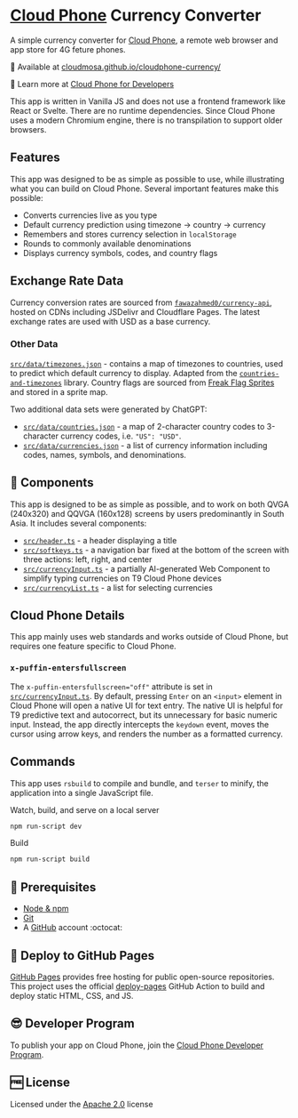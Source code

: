 # [Cloud Phone](https://www.cloudfone.com/) Currency Converter

A simple currency converter for [Cloud Phone](https://developer.cloudphone.tech), a remote web browser and app store for 4G feture phones.

:beginner: Available at [cloudmosa.github.io/cloudphone-currency/](https://cloudmosa.github.io/cloudphone-currency/)

:page_facing_up: Learn more at [Cloud Phone for Developers](developer.cloudphone.tech)

This app is written in Vanilla JS and does not use a frontend framework like React or Svelte. There are no runtime dependencies. Since Cloud Phone uses a modern Chromium engine, there is no transpilation to support older browsers.

## Features

This app was designed to be as simple as possible to use, while illustrating what you can build on Cloud Phone. Several important features make this possible:

- Converts currencies live as you type
- Default currency prediction using timezone -> country -> currency
- Remembers and stores currency selection in `localStorage`
- Rounds to commonly available denominations
- Displays currency symbols, codes, and country flags

## Exchange Rate Data

Currency conversion rates are sourced from [`fawazahmed0/currency-api`](https://github.com/fawazahmed0/exchange-api/), hosted on CDNs including JSDelivr and Cloudflare Pages. The latest exchange rates are used with USD as a base currency.

### Other Data

[`src/data/timezones.json`](src/data/timezones.json) - contains a map of timezones to countries, used to predict which default currency to display. Adapted from the [`countries-and-timezones`](https://www.npmjs.com/package/countries-and-timezones) library. Country flags are sourced from [Freak Flag Sprites](https://www.freakflagsprite.com/) and stored in a sprite map.

Two additional data sets were generated by ChatGPT:

* [`src/data/countries.json`](src/data/countries.json) - a map of 2-character country codes to 3-character currency codes, i.e. `"US": "USD"`.
* [`src/data/currencies.json`](src/data/currencies.json) - a list of currency information including codes, names, symbols, and denominations.

## :wrench: Components

This app is designed to be as simple as possible, and to work on both QVGA (240x320) and QQVGA (160x128) screens by users predominantly in South Asia. It includes several components:

* [`src/header.ts`](src/header.ts) - a header displaying a title
* [`src/softkeys.ts`](src/softkeys.ts) - a navigation bar fixed at the bottom of the screen with three actions: left, right, and center
* [`src/currencyInput.ts`](src/currencyInput.ts) - a partially AI-generated Web Component to simplify typing currencies on T9 Cloud Phone devices
* [`src/currencyList.ts`](src/currencyList.ts) - a list for selecting currencies

## Cloud Phone Details

This app mainly uses web standards and works outside of Cloud Phone, but requires one feature specific to Cloud Phone.

### `x-puffin-entersfullscreen`

The `x-puffin-entersfullscreen="off"` attribute is set in [`src/currencyInput.ts`](src/currencyInput.ts). By default, pressing `Enter` on an `<input>` element in Cloud Phone will open a native UI for text entry. The native UI is helpful for T9 predictive text and autocorrect, but its unnecessary for basic numeric input. Instead, the app directly intercepts the `keydown` event, moves the cursor using arrow keys, and renders the number as a formatted currency.

## Commands

This app uses `rsbuild` to compile and bundle, and `terser` to minify, the application into a single JavaScript file.

Watch, build, and serve on a local server

```bash
npm run-script dev
```

Build

```bash
npm run-script build
```

## :notebook: Prerequisites

* [Node & npm](https://nodejs.org/en/download/)
* [Git](https://git-scm.com/book/en/v2/Getting-Started-Installing-Git)
* A [GitHub](https://github.com/signup) account :octocat:

## :rocket: Deploy to GitHub Pages

[GitHub Pages](https://pages.github.com/) provides free hosting for public open-source repositories. This project uses the official [deploy-pages](https://github.com/actions/deploy-pages) GitHub Action to build and deploy static HTML, CSS, and JS.

## :sunglasses: Developer Program

To publish your app on Cloud Phone, join the [Cloud Phone Developer Program](https://www.cloudfone.com/developer-program).

## :free: License

Licensed under the [Apache 2.0](./LICENSE) license
